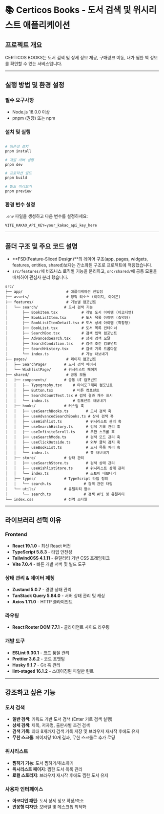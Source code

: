 # 📚 Certicos Books - 도서 검색 및 위시리스트 애플리케이션

## 프로젝트 개요

CERTICOS BOOKS는 도서 검색 및 상세 정보 제공, 구매링크 이동, 내가 찜한 책 정보를 확인할 수 있는 서비스입니다.

---

## 실행 방법 및 환경 설정

### 필수 요구사항

- Node.js 18.0.0 이상
- pnpm (권장) 또는 npm

### 설치 및 실행

```bash

# 의존성 설치
pnpm install

# 개발 서버 실행
pnpm dev

# 프로덕션 빌드
pnpm build

# 빌드 미리보기
pnpm preview
```

### 환경 변수 설정

`.env` 파일을 생성하고 다음 변수를 설정하세요:

```env
VITE_KAKAO_API_KEY=your_kakao_api_key_here
```

---

## 폴더 구조 및 주요 코드 설명

- **FSD(Feature-Sliced Design)**의 레이어 구조(app, pages, widgets, features, entities, shared)보다는 간소화된 구조로 프로젝트에 적응했습니다.
- `src/features/`에 비즈니스 로직별 기능을 분리하고, `src/shared/`에 공통 모듈을 배치하여 관심사 분리 했습니다.

```
src/
├── app/                    # 애플리케이션 진입점
├── assets/                 # 정적 리소스 (이미지, 아이콘)
├── features/               # 기능별 컴포넌트
│   └── search/            # 도서 검색 기능
│       ├── BookItem.tsx           # 개별 도서 아이템 (아코디언)
│       ├── BookListItem.tsx       # 도서 목록 아이템 (축약형)
│       ├── BookListItemDetail.tsx # 도서 상세 아이템 (확장형)
│       ├── BookList.tsx           # 도서 목록 컨테이너
│       ├── SearchBox.tsx          # 검색 입력 컴포넌트
│       ├── AdvancedSearch.tsx     # 상세 검색 모달
│       ├── SearchCondition.tsx    # 검색 조건 컴포넌트
│       ├── SearchHistory.tsx      # 검색 기록 드롭다운
│       └── index.ts               # 기능 내보내기
├── pages/                  # 페이지 컴포넌트
│   ├── SearchPage/        # 도서 검색 페이지
│   └── WishlistPage/      # 위시리스트 페이지
├── shared/                 # 공통 모듈
│   ├── components/        # 공통 UI 컴포넌트
│   │   ├── Typography.tsx     # 타이포그래피 컴포넌트
│   │   ├── Button.tsx         # 버튼 컴포넌트
│   │   ├── SearchCountText.tsx # 검색 결과 개수 표시
│   │   └── index.ts           # 컴포넌트 내보내기
│   ├── hooks/             # 커스텀 훅
│   │   ├── useSearchBooks.ts        # 도서 검색 훅
│   │   ├── useAdvancedSearchBooks.ts # 상세 검색 훅
│   │   ├── useWishlist.ts           # 위시리스트 관리 훅
│   │   ├── useSearchHistory.ts      # 검색 기록 관리 훅
│   │   ├── useInfiniteScroll.ts     # 무한 스크롤 훅
│   │   ├── useSearchMode.ts         # 검색 모드 관리 훅
│   │   ├── useClickOutside.ts       # 외부 클릭 감지 훅
│   │   ├── useBookList.ts           # 도서 목록 처리 훅
│   │   └── index.ts                 # 훅 내보내기
│   ├── store/             # 상태 관리
│   │   ├── useSearchStore.ts        # 검색 상태 관리
│   │   ├── useWishlistStore.ts      # 위시리스트 상태 관리
│   │   └── index.ts                 # 스토어 내보내기
│   ├── types/             # TypeScript 타입 정의
│   │   └── search.ts               # 검색 관련 타입
│   └── utils/             # 유틸리티 함수
│       └── search.ts               # 검색 API 및 유틸리티
└── index.css              # 전역 스타일
```

---

## 라이브러리 선택 이유

### Frontend

- **React 19.1.0** - 최신 React 버전
- **TypeScript 5.8.3** - 타입 안전성
- **TailwindCSS 4.1.11** - 유틸리티 기반 CSS 프레임워크
- **Vite 7.0.4** - 빠른 개발 서버 및 빌드 도구

### 상태 관리 & 데이터 페칭

- **Zustand 5.0.7** - 경량 상태 관리
- **TanStack Query 5.84.0** - 서버 상태 관리 및 캐싱
- **Axios 1.11.0** - HTTP 클라이언트

### 라우팅

- **React Router DOM 7.7.1** - 클라이언트 사이드 라우팅

### 개발 도구

- **ESLint 9.30.1** - 코드 품질 관리
- **Prettier 3.6.2** - 코드 포맷팅
- **Husky 9.1.7** - Git 훅 관리
- **lint-staged 16.1.2** - 스테이징된 파일만 린트

---

## 강조하고 싶은 기능

### 도서 검색

- **일반 검색**: 키워드 기반 도서 검색 (Enter 키로 검색 실행)
- **상세 검색**: 제목, 저자명, 출판사별 조건 검색
- **검색 기록**: 최대 8개까지 검색 기록 저장 및 브라우저 재시작 후에도 유지
- **무한 스크롤**: 페이지당 10개 결과, 무한 스크롤로 추가 로딩

### 위시리스트

- **찜하기 기능**: 도서 찜하기/취소하기
- **위시리스트 페이지**: 찜한 도서 목록 관리
- **로컬 스토리지**: 브라우저 재시작 후에도 찜한 도서 유지

### 사용자 인터페이스

- **아코디언 패턴**: 도서 상세 정보 확장/축소
- **반응형 디자인**: 모바일 및 데스크톱 최적화
